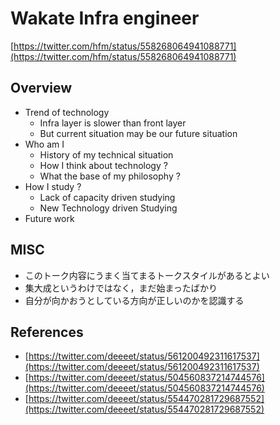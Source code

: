 # Wakate Infra engineer

[https://twitter.com/hfm/status/558268064941088771](https://twitter.com/hfm/status/558268064941088771)

## Overview

- Trend of technology
    - Infra layer is slower than front layer
    - But current situation may be our future situation
 - Who am I
     - History of my technical situation
     - How I think about technology ?
     - What the base of my philosophy ?
- How I study ?
    - Lack of capacity driven studying
    - New Technology driven Studying
- Future work

## MISC

- このトーク内容にうまく当てまるトークスタイルがあるとよい
- 集大成というわけではなく，まだ始まったばかり
- 自分が向かおうとしている方向が正しいのかを認識する

## References


- [https://twitter.com/deeeet/status/561200492311617537](https://twitter.com/deeeet/status/561200492311617537)
- [https://twitter.com/deeeet/status/504560837214744576](https://twitter.com/deeeet/status/504560837214744576)
- [https://twitter.com/deeeet/status/554470281729687552](https://twitter.com/deeeet/status/554470281729687552)
